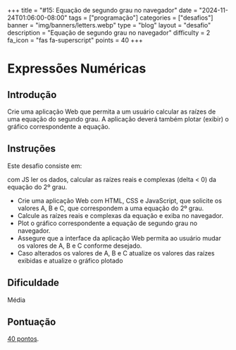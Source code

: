 +++
title = "#15: Equação de segundo grau no navegador"
date = "2024-11-24T01:06:00-08:00"
tags = ["programação"]
categories = ["desafios"]
banner = "img/banners/letters.webp"
type = "blog"
layout = "desafio"
description = "Equação de segundo grau no navegador"
difficulty = 2
fa_icon = "fas fa-superscript"
points = 40
+++

# Expressões Numéricas 

## Introdução

Crie uma aplicação Web que permita a um usuário calcular as raízes de uma equação do segundo grau. A aplicação deverá também plotar (exibir) o gráfico correspondente a equação.

## Instruções

Este desafio consiste em:

com JS ler os dados, calcular as raízes reais e complexas (delta < 0) da equação do 2º grau.

* Crie uma aplicação Web com HTML, CSS e JavaScript, que solicite os valores A, B e C, que correspondem a uma equação do 2º grau.
* Calcule as raízes reais e complexas da equação e exiba no navegador.
* Plot o gráfico correspondente a equação de segundo grau no navegador.
* Assegure que a interface da aplicação Web permita ao usuário mudar os valores de A, B e C conforme desejado.
* Caso alterados os valores de A, B e C atualize os valores das raízes exibidas e atualize o gráfico plotado

## Dificuldade

Média

## Pontuação

[40 pontos](https://osprogramadores.com/scores).
